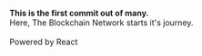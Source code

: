 <strong>This is the first commit out of many.</strong><br/>
Here, The Blockchain Network starts it's journey.<br/>
<br/>
Powered by React